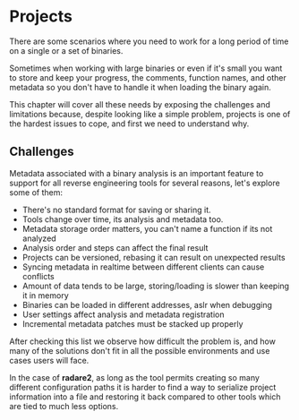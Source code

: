 # Projects

There are some scenarios where you need to work for a long period of time on a single or a set of binaries.

Sometimes when working with large binaries or even if it's small you want to store and keep your progress, the comments, function names, and other metadata so you don't have to handle it when loading the binary again.

This chapter will cover all these needs by exposing the challenges and limitations because, despite looking like a simple problem, projects is one of the hardest issues to cope, and first we need to understand why.

## Challenges

Metadata associated with a binary analysis is an important feature to support for all reverse engineering tools for several reasons, let's explore some of them:

* There's no standard format for saving or sharing it.
* Tools change over time, its analysis and metadata too.
* Metadata storage order matters, you can't name a function if its not analyzed
* Analysis order and steps can affect the final result
* Projects can be versioned, rebasing it can result on unexpected results
* Syncing metadata in realtime between different clients can cause conflicts
* Amount of data tends to be large, storing/loading is slower than keeping it in memory
* Binaries can be loaded in different addresses, aslr when debugging
* User settings affect analysis and metadata registration
* Incremental metadata patches must be stacked up properly

After checking this list we observe how difficult the problem is, and how many of the solutions don't fit in all the possible environments and use cases users will face.

In the case of **radare2**, as long as the tool permits creating so many different configuration paths it is harder to find a way to serialize project information into a file and restoring it back compared to other tools which are tied to much less options.
